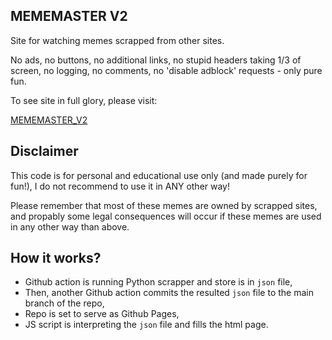 ## MEMEMASTER V2

Site for watching memes scrapped from other sites.

No ads, no buttons, no additional links, no stupid headers taking
1/3 of screen, no logging, no comments, no 'disable adblock' requests - only pure fun.

To see site in full glory, please visit:

[MEMEMASTER_V2](https://lukaszszymankiewicz.github.io/mememasterv2/)

## Disclaimer

This code is for personal and educational use only (and made purely for fun!),
I do not recommend to use it in ANY other way!

Please remember that most of these memes are owned by scrapped sites, and propably 
some legal consequences will occur if these memes are used in any other way than above.

## How it works?

 - Github action is running Python scrapper and store is in `json` file,
 - Then, another Github action commits the resulted `json` file to the main branch of the repo,
 - Repo is set to serve as Github Pages,
 - JS script is interpreting the `json` file and fills the html page.
